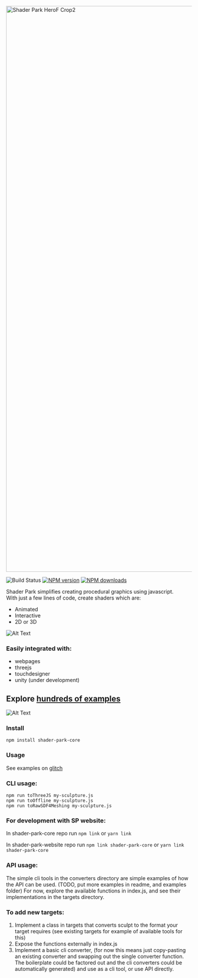 <a href="https://shaderpark.com"><img width="1536" alt="Shader Park HeroF Crop2" src="https://user-images.githubusercontent.com/6014011/159131472-2f26c33f-2023-4980-b6e0-3d2c5bd53d6f.png"></a>
  
![Build Status](https://github.com/shader-park/shader-park-core/actions/workflows/build_test.yml/badge.svg)
<span class="badge-npmversion"><a href="https://npmjs.org/package/shader-park-core" title="View this project on NPM"><img src="https://img.shields.io/npm/v/shader-park-core.svg" alt="NPM version" /></a></span>
<span class="badge-npmdownloads"><a href="https://npmjs.org/package/shader-park-core" title="View this project on NPM"><img src="https://img.shields.io/npm/dm/shader-park-core.svg" alt="NPM downloads" /></a></span>


Shader Park simplifies creating procedural graphics using javascript.  
With just a few lines of code, create shaders which are:
- Animated
- Interactive
- 2D or 3D

![Alt Text](https://i.imgur.com/okVONOu.gif)





### Easily integrated with:
- webpages
- threejs
- touchdesigner
- unity (under development)

## Explore [hundreds of examples](https://shaderpark.com/explore)

![Alt Text](https://i.imgur.com/dFI9g12.gif)


### Install   
`npm install shader-park-core`

### Usage
See examples on [glitch](https://glitch.com/@torinmb/shader-park-examples)

### CLI usage:  
  
```npm run toThreeJS my-sculpture.js```    
```npm run toOffline my-sculpture.js```    
```npm run toRawSDF4Meshing my-sculpture.js```    

### For development with SP website:  
In shader-park-core repo run
```npm link```
or
```yarn link```

In shader-park-website repo run
```npm link shader-park-core```
or 
```yarn link shader-park-core```

### API usage:  
  The simple cli tools in the converters directory are simple examples of how the API can be used. (TODO, put more examples in readme, and examples folder)
  For now, explore the available functions in index.js, and see their implementations in the targets directory.   
   
### To add new targets:
1. Implement a class in targets that converts sculpt to the format your target requires (see existing targets for example of available tools for this)
2. Expose the functions externally in index.js
3. Implement a basic cli converter, (for now this means just copy-pasting an existing converter and swapping out the single converter function. The boilerplate could be factored out and the cli converters could be automatically generated) and use as a cli tool, or use API directly.
